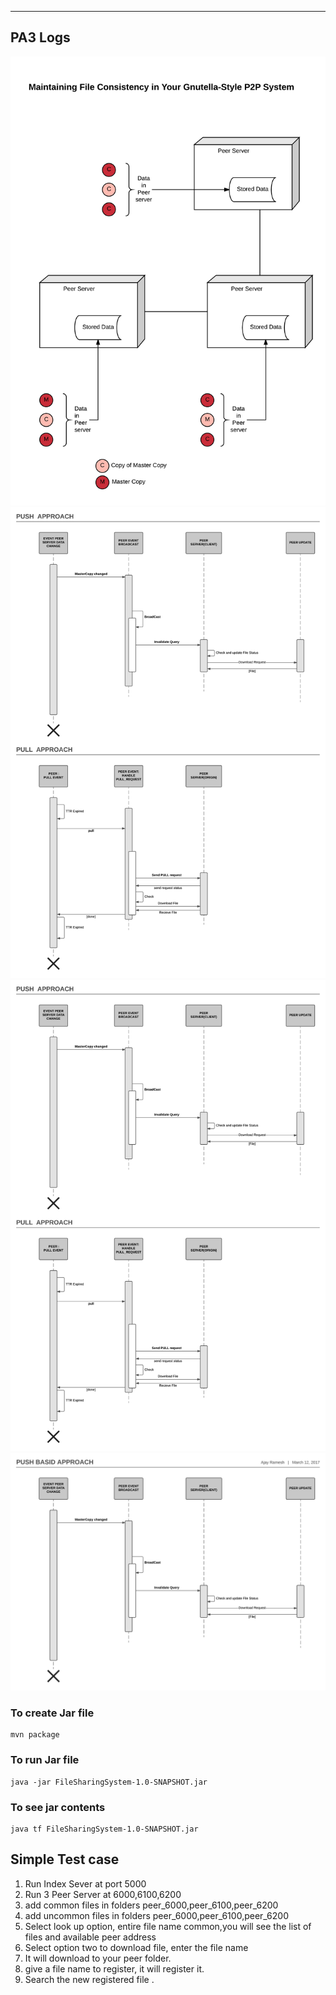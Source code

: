 
----
## PA3 Logs
![High Level](docs/pa3-HighLevel.png)
![Class Diagram](docs/pa3-push-pull-squence.png)
![Pull sequence-0](docs/pa3-push-pull-squence.png)
![Push sequence-0](docs/pa3-push-squence.png)


### To create Jar file
```
mvn package
```


### To run Jar file
```
java -jar FileSharingSystem-1.0-SNAPSHOT.jar
```




### To see jar contents
```
java tf FileSharingSystem-1.0-SNAPSHOT.jar

```

## Simple Test case

1. Run Index Sever at port 5000
2. Run 3 Peer Server at 6000,6100,6200
3. add common files in folders peer_6000,peer_6100,peer_6200
4. add uncommon files in folders peer_6000,peer_6100,peer_6200
5. Select look up option, entire file name common,you will see the list of files and available peer address
6. Select option two to download file, enter the file name
7. It will download to your peer folder.
8. give a file name to register, it will register it.
9. Search the new registered file .
